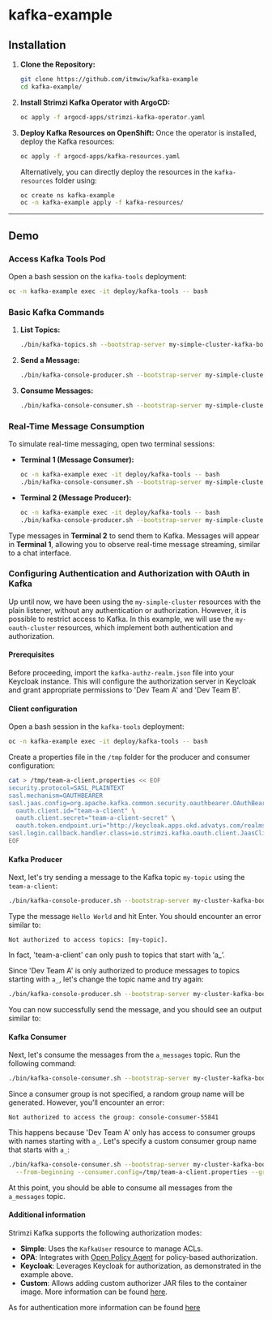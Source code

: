 # kafka-example

## Installation

1. **Clone the Repository:**
   ```bash
   git clone https://github.com/itmwiw/kafka-example
   cd kafka-example/
   ```

2. **Install Strimzi Kafka Operator with ArgoCD:**
   ```bash
   oc apply -f argocd-apps/strimzi-kafka-operator.yaml
   ```

3. **Deploy Kafka Resources on OpenShift:**
   Once the operator is installed, deploy the Kafka resources:
   ```bash
   oc apply -f argocd-apps/kafka-resources.yaml
   ```
   Alternatively, you can directly deploy the resources in the `kafka-resources` folder using:
   ```bash
   oc create ns kafka-example
   oc -n kafka-example apply -f kafka-resources/
   ```

---

## Demo

### Access Kafka Tools Pod
Open a bash session on the `kafka-tools` deployment:
```bash
oc -n kafka-example exec -it deploy/kafka-tools -- bash
```

### Basic Kafka Commands

1. **List Topics:**
   ```bash
   ./bin/kafka-topics.sh --bootstrap-server my-simple-cluster-kafka-bootstrap:9092 --list
   ```

2. **Send a Message:**
   ```bash
   ./bin/kafka-console-producer.sh --bootstrap-server my-simple-cluster-kafka-bootstrap:9092 --topic my-simple-topic
   ```

3. **Consume Messages:**
   ```bash
   ./bin/kafka-console-consumer.sh --bootstrap-server my-simple-cluster-kafka-bootstrap:9092 --topic my-simple-topic --from-beginning
   ```

### Real-Time Message Consumption

To simulate real-time messaging, open two terminal sessions:

- **Terminal 1 (Message Consumer):**
  ```bash
  oc -n kafka-example exec -it deploy/kafka-tools -- bash
  ./bin/kafka-console-consumer.sh --bootstrap-server my-simple-cluster-kafka-bootstrap:9092 --topic my-simple-topic --from-beginning
  ```

- **Terminal 2 (Message Producer):**
  ```bash
  oc -n kafka-example exec -it deploy/kafka-tools -- bash
  ./bin/kafka-console-producer.sh --bootstrap-server my-simple-cluster-kafka-bootstrap:9092 --topic my-simple-topic
  ```

Type messages in **Terminal 2** to send them to Kafka. Messages will appear in **Terminal 1**, allowing you to observe real-time message streaming, similar to a chat interface.

### Configuring Authentication and Authorization with OAuth in Kafka

Up until now, we have been using the `my-simple-cluster` resources with the plain listener, without any authentication or authorization. However, it is possible to restrict access to Kafka. In this example, we will use the `my-oauth-cluster` resources, which implement both authentication and authorization.

#### Prerequisites

Before proceeding, import the `kafka-authz-realm.json` file into your Keycloak instance. This will configure the authorization server in Keycloak and grant appropriate permissions to 'Dev Team A' and 'Dev Team B'.

#### Client configuration

Open a bash session in the `kafka-tools` deployment:

```bash
oc -n kafka-example exec -it deploy/kafka-tools -- bash
```

Create a properties file in the `/tmp` folder for the producer and consumer configuration:

```bash
cat > /tmp/team-a-client.properties << EOF
security.protocol=SASL_PLAINTEXT
sasl.mechanism=OAUTHBEARER
sasl.jaas.config=org.apache.kafka.common.security.oauthbearer.OAuthBearerLoginModule required \
  oauth.client.id="team-a-client" \
  oauth.client.secret="team-a-client-secret" \
  oauth.token.endpoint.uri="http://keycloak.apps.okd.advatys.com/realms/kafka-authz/protocol/openid-connect/token" ;
sasl.login.callback.handler.class=io.strimzi.kafka.oauth.client.JaasClientOauthLoginCallbackHandler
EOF
```

#### Kafka Producer


Next, let's try sending a message to the Kafka topic `my-topic` using the `team-a-client`:

```bash
./bin/kafka-console-producer.sh --bootstrap-server my-cluster-kafka-bootstrap:9092 --topic my-topic --producer.config=/tmp/team-a-client.properties
```

Type the message `Hello World` and hit Enter. You should encounter an error similar to:

```
Not authorized to access topics: [my-topic].
```
In fact, 'team-a-client' can only push to topics that start with ‘a_’.

Since 'Dev Team A' is only authorized to produce messages to topics starting with `a_`, let's change the topic name and try again:

```bash
./bin/kafka-console-producer.sh --bootstrap-server my-cluster-kafka-bootstrap:9092 --topic a_messages --producer.config=/tmp/team-a-client.properties
```

You can now successfully send the message, and you should see an output similar to:


#### Kafka Consumer

Next, let's consume the messages from the `a_messages` topic. Run the following command:

```bash
./bin/kafka-console-consumer.sh --bootstrap-server my-cluster-kafka-bootstrap:9092 --topic a_messages --from-beginning --consumer.config=/tmp/team-a-client.properties
```

Since a consumer group is not specified, a random group name will be generated. However, you'll encounter an error:

```
Not authorized to access the group: console-consumer-55841
```

This happens because 'Dev Team A' only has access to consumer groups with names starting with `a_`. Let's specify a custom consumer group name that starts with `a_`:

```bash
./bin/kafka-console-consumer.sh --bootstrap-server my-cluster-kafka-bootstrap:9092 --topic a_messages \
  --from-beginning --consumer.config=/tmp/team-a-client.properties --group a_consumer_group_1
```

At this point, you should be able to consume all messages from the `a_messages` topic.

#### Additional information

Strimzi Kafka supports the following authorization modes:

- **Simple**: Uses the `KafkaUser` resource to manage ACLs.
- **OPA**: Integrates with [Open Policy Agent](https://www.openpolicyagent.org/) for policy-based authorization.
- **Keycloak**: Leverages Keycloak for authorization, as demonstrated in the example above.
- **Custom**: Allows adding custom authorizer JAR files to the container image. More information can be found [here](https://strimzi.io/docs/operators/latest/configuring.html#type-KafkaAuthorizationCustom-reference).

As for authentication more information can be found [here](https://strimzi.io/docs/operators/latest/configuring.html#type-KafkaListenerAuthenticationOAuth-reference)